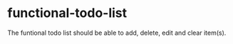 # functional-todo-list
The funtional todo list should be able to add, delete, edit and clear item(s).
